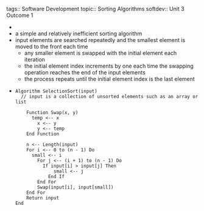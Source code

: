 tags:: Software Development
topic:: Sorting Algorithms
softdev:: Unit 3 Outcome 1

-
- a simple and relatively inefficient sorting algorithm
- input elements are searched repeatedly and the smallest element is moved to the front each time
	- any smaller element is swapped with the initial element each iteration
	- the initial element index increments by one each time the swapping operation reaches the end of the input elements
	- the process repeats until the initial element index is the last element
- ```
  Algorithm SelectionSort(input)
  	// input is a collection of unsorted elements such as an array or list
      
      Function Swap(x, y)
      	temp <-- x
          x <-- y
          y <-- temp
      End Function
      
      n <-- Length(input)
      For i <-- 0 to (n - 1) Do
      	small <-- i
          For j <-- (i + 1) to (n - 1) Do
          	If input[i] > input[j] Then
              	small <-- j
              End If
          End For
          Swap(input[i], input[small])
      End For
      Return input
  End
              
  ```